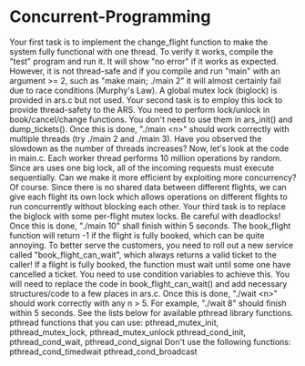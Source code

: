 # Concurrent-Programming
Your first task is to implement the change_flight function to make the system fully functional with one thread. To verify it works, compile the "test" program and run it. It will show "no error" if it works as expected. However, it is not thread-safe and if you compile and run "main" with an argument >= 2, such as "make main; ./main 2" it will almost certainly fail due to race conditions (Murphy's Law). A global mutex lock (biglock) is provided in ars.c but not used. Your second task is to employ this lock to provide thread-safety to the ARS. You need to perform lock/unlock in book/cancel/change functions. You don't need to use them in ars_init() and dump_tickets(). Once this is done, "./main &lt;n>" should work correctly with multiple threads (try ./main 2 and ./main 3). Have you observed the slowdown as the number of threads increases? Now, let's look at the code in main.c. Each worker thread performs 10 million operations by random. Since ars uses one big lock, all of the incoming requests must execute sequentially. Can we make it more efficient by exploiting more concurrency? Of course. Since there is no shared data between different flights, we can give each flight its own lock which allows operations on different flights to run concurrently without blocking each other. Your third task is to replace the biglock with some per-flight mutex locks. Be careful with deadlocks! Once this is done, "./main 10" shall finish within 5 seconds. The book_flight function will return -1 if the flight is fully booked, which can be quite annoying. To better serve the customers, you need to roll out a new service called "book_flight_can_wait", which always returns a valid ticket to the caller! If a flight is fully booked, the function must wait until some one have cancelled a ticket. You need to use condition variables to achieve this. You will need to replace the code in book_flight_can_wait() and add necessary structures/code to a few places in ars.c. Once this is done, "./wait &lt;n>" should work correctly with any n > 5. For example, "./wait 8" should finish within 5 seconds. See the lists below for available pthread library functions. pthread functions that you can use:  pthread_mutex_init, pthread_mutex_lock, pthread_mutex_unlock pthread_cond_init, pthread_cond_wait, pthread_cond_signal Don't use the following functions:  pthread_cond_timedwait pthread_cond_broadcast
